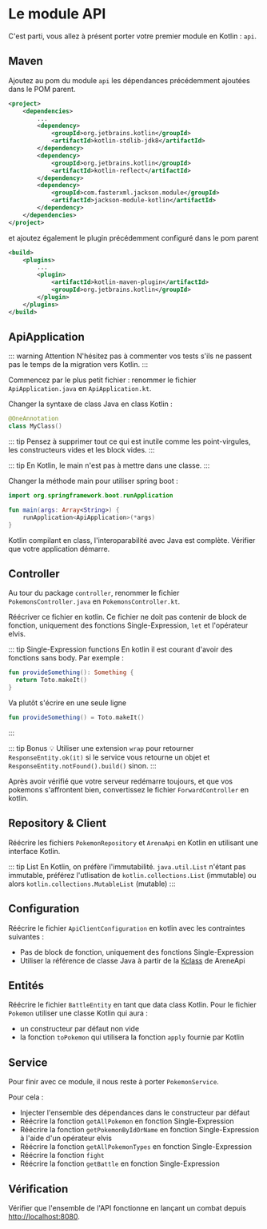 # Le module API

C'est parti, vous allez à présent porter votre premier module en Kotlin : `api`.

## Maven

Ajoutez au pom du module `api` les dépendances précédemment ajoutées dans le POM parent.

```xml
<project>
    <dependencies>
        ...
        <dependency>
            <groupId>org.jetbrains.kotlin</groupId>
            <artifactId>kotlin-stdlib-jdk8</artifactId>
        </dependency>
        <dependency>
            <groupId>org.jetbrains.kotlin</groupId>
            <artifactId>kotlin-reflect</artifactId>
        </dependency>
        <dependency>
            <groupId>com.fasterxml.jackson.module</groupId>
            <artifactId>jackson-module-kotlin</artifactId>
        </dependency>
    </dependencies>
</project>
```

et ajoutez également le plugin précédemment configuré dans le pom parent

```xml
<build>
    <plugins>
        ...
        <plugin>
            <artifactId>kotlin-maven-plugin</artifactId>
            <groupId>org.jetbrains.kotlin</groupId>
        </plugin>
    </plugins>
</build>
```

## ApiApplication

::: warning Attention
N'hésitez pas à commenter vos tests s'ils ne passent pas le temps de la migration vers Kotlin.
:::

Commencez par le plus petit fichier : renommer le fichier `ApiApplication.java` en `ApiApplication.kt`.

Changer la syntaxe de class Java en class Kotlin :

```kotlin
@OneAnnotation
class MyClass()
```
::: tip
Pensez à supprimer tout ce qui est inutile comme les point-virgules, les constructeurs vides et les block vides.
:::

::: tip
En Kotlin, le main n'est pas à mettre dans une classe.
:::

Changer la méthode main pour utiliser spring boot :

```kotlin
import org.springframework.boot.runApplication

fun main(args: Array<String>) {
    runApplication<ApiApplication>(*args)
}
```

Kotlin compilant en class, l'interoparabilité avec Java est complète. Vérifier que votre application démarre.

## Controller

Au tour du package `controller`, renommer le fichier `PokemonsController.java` en `PokemonsController.kt`.

Réécriver ce fichier en kotlin. Ce fichier ne doit pas contenir de block de fonction, uniquement des fonctions Single-Expression, `let` et l'opérateur elvis.

::: tip Single-Expression functions
En kotlin il est courant d'avoir des fonctions sans body. Par exemple :
```kotlin
fun provideSomething(): Something {
  return Toto.makeIt()
}
```

Va plutôt s'écrire en une seule ligne
```kotlin
fun provideSomething() = Toto.makeIt()
```
:::

::: tip Bonus
:bulb: Utiliser une extension `wrap` pour retourner `ResponseEntity.ok(it)` si le service vous retourne un objet et `ResponseEntity.notFound().build()` sinon.
:::

Après avoir vérifié que votre serveur redémarre toujours, et que vos pokemons s'affrontent bien, convertissez le fichier `ForwardController` en kotlin.

## Repository & Client

Réécrire les fichiers `PokemonRepository` et `ArenaApi` en Kotlin en utilisant une interface Kotlin.

::: tip List
En Kotlin, on préfère l'immutabilité. `java.util.List` n'étant pas immutable, préférez l'utlisation de `kotlin.collections.List` (immutable) ou alors `kotlin.collections.MutableList` (mutable)
:::

## Configuration

Réécrire le fichier `ApiClientConfiguration` en kotlin avec les contraintes suivantes :
- Pas de block de fonction, uniquement des fonctions Single-Expression
- Utiliser la référence de classe Java à partir de la [Kclass](https://kotlinlang.org/docs/reference/reflection.html#class-references) de AreneApi

## Entités

Réécrire le fichier `BattleEntity` en tant que data class Kotlin.
Pour le fichier `Pokemon` utiliser une classe Kotlin qui aura :
- un constructeur par défaut non vide
- la fonction `toPokemon` qui utilisera la fonction `apply` fournie par Kotlin

## Service

Pour finir avec ce module, il nous reste à porter `PokemonService`.

Pour cela :
- Injecter l'ensemble des dépendances dans le constructeur par défaut
- Réécrire la fonction `getAllPokemon` en fonction Single-Expression
- Réécrire la fonction `getPokemonByIdOrName` en fonction Single-Expression à l'aide d'un opérateur elvis
- Réécrire la fonction `getAllPokemonTypes` en fonction Single-Expression
- Réécrire la fonction `fight`
- Réécrire la fonction `getBattle` en fonction Single-Expression

## Vérification

Vérifier que l'ensemble de l'API fonctionne en lançant un combat depuis [http://localhost:8080](http://localhost:8080).